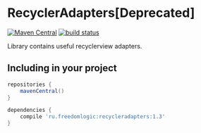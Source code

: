 # RecyclerAdapters[Deprecated]
[![Maven Central](https://maven-badges.herokuapp.com/maven-central/ru.freedomlogic/recycleradapters/badge.svg)](https://maven-badges.herokuapp.com/maven-central/ru.freedomlogic/recycleradapters)
[![build status](https://travis-ci.org/Fi5t/RecyclerAdapters.svg)](https://travis-ci.org/Fi5t/RecyclerAdapters)

Library contains useful recyclerview adapters.

## Including in your project
```groovy
repositories {
    mavenCentral()
}

dependencies {
    compile 'ru.freedomlogic:recycleradapters:1.3'
}
```
